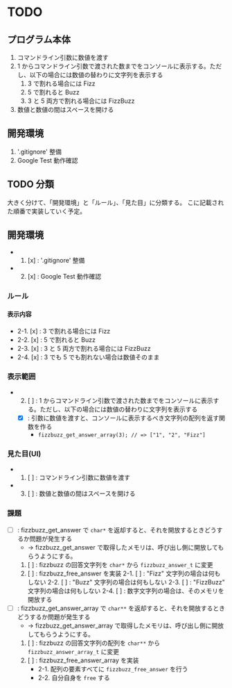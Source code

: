 # TODO

## プログラム本体

1. コマンドライン引数に数値を渡す
2. 1 からコマンドライン引数で渡された数までをコンソールに表示する。ただし、以下の場合には数値の替わりに文字列を表示する
    1. 3 で割れる場合には Fizz
    2. 5 で割れると Buzz
    3. 3 と 5 両方で割れる場合には FizzBuzz
3. 数値と数値の間はスペースを開ける

## 開発環境

1. '.gitignore' 整備
2. Google Test 動作確認

## TODO 分類

大きく分けて、「開発環境」と「ルール」、「見た目」に分類する。
こに記載された順番で実装していく予定。


## 開発環境

- 1. [x] : '.gitignore' 整備
- 2. [x] : Google Test 動作確認


### ルール

#### 表示内容

- 2-1. [x] : 3 で割れる場合には Fizz
- 2-2. [x] : 5 で割れると Buzz
- 2-3. [x] : 3 と 5 両方で割れる場合には FizzBuzz
- 2-4. [x] : 3 でも 5 でも割れない場合は数値そのまま


### 表示範囲

- 2. [ ] : 1 からコマンドライン引数で渡された数までをコンソールに表示する。ただし、以下の場合には数値の替わりに文字列を表示する
    - [x] : 引数に数値を渡すと、コンソールに表示するべき文字列の配列を返す関数を作る
        - `fizzbuzz_get_answer_array(3); // => ["1", "2", "Fizz"]`


### 見た目(UI)

- 1. [ ] : コマンドライン引数に数値を渡す
- 3. [ ] : 数値と数値の間はスペースを開ける


### 課題

- [ ] : fizzbuzz_get_answer で `char*` を返却すると、それを開放するときどうするか問題が発生する
    - -> fizzbuzz_get_answer で取得したメモリは、呼び出し側に開放してもらうようにする。
    1.  [ ] : fizzbuzz の回答文字列を `char*` から `fizzbuzz_answer_t` に変更
    2.  [ ] : fizzbuzz_free_answer を実装
        2-1. [ ] : "Fizz" 文字列の場合は何もしない
        2-2. [ ] : "Buzz" 文字列の場合は何もしない
        2-3. [ ] : "FizzBuzz" 文字列の場合は何もしない
        2-4. [ ] : 数字文字列の場合は、そのメモリを開放する
- [ ] : fizzbuzz_get_answer_array で `char**` を返却すると、それを開放するときどうするか問題が発生する
    - -> fizzbuzz_get_answer_array で取得したメモリは、呼び出し側に開放してもらうようにする。
    1.  [ ] : fizzbuzz の回答文字列の配列を `char**` から `fizzbuzz_answer_array_t` に変更
    2.  [ ] : fizzbuzz_free_answer_array を実装
        - 2-1. 配列の要素すべてに `fizzbuzz_free_answer` を行う
        - 2-2. 自分自身を `free` する

